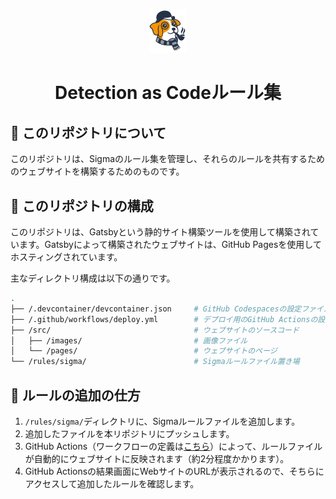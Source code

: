 <p align="center">
  <a href="https://symmetrical-adventure-qkqey2e.pages.github.io/">
    <img alt="Detection as Code rules" src="./src/images/icon.png" width="60" />
  </a>
</p>
<h1 align="center">
  Detection as Codeルール集
</h1>

## 🚀 このリポジトリについて

このリポジトリは、Sigmaのルール集を管理し、それらのルールを共有するためのウェブサイトを構築するためのものです。

## 🧐 このリポジトリの構成

このリポジトリは、Gatsbyという静的サイト構築ツールを使用して構築されています。Gatsbyによって構築されたウェブサイトは、GitHub Pagesを使用してホスティングされています。

主なディレクトリ構成は以下の通りです。

```sh
.
├── /.devcontainer/devcontainer.json     # GitHub Codespacesの設定ファイル
├── /.github/workflows/deploy.yml        # デプロイ用のGitHub Actionsの設定ファイル
├── /src/                                # ウェブサイトのソースコード
│   ├── /images/                         # 画像ファイル
│   └── /pages/                          # ウェブサイトのページ
└── /rules/sigma/                        # Sigmaルールファイル置き場
```

## 📂 ルールの追加の仕方

1. `/rules/sigma/`ディレクトリに、Sigmaルールファイルを追加します。
2. 追加したファイルを本リポジトリにプッシュします。
3. GitHub Actions（ワークフローの定義は[こちら](./.github/workflows/deploy.yml)）によって、ルールファイルが自動的にウェブサイトに反映されます（約2分程度かかります）。
4. GitHub Actionsの結果画面にWebサイトのURLが表示されるので、そちらにアクセスして追加したルールを確認します。
